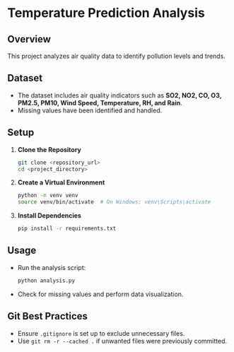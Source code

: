 # Temperature Prediction Analysis

## Overview
This project analyzes air quality data to identify pollution levels and trends.

## Dataset
- The dataset includes air quality indicators such as **SO2, NO2, CO, O3, PM2.5, PM10, Wind Speed, Temperature, RH, and Rain**.
- Missing values have been identified and handled.

## Setup
1. **Clone the Repository**
   ```sh
   git clone <repository_url>
   cd <project_directory>
   ```
2. **Create a Virtual Environment**
   ```sh
   python -m venv venv
   source venv/bin/activate  # On Windows: venv\Scripts\activate
   ```
3. **Install Dependencies**
   ```sh
   pip install -r requirements.txt
   ```

## Usage
- Run the analysis script:
  ```sh
  python analysis.py
  ```
- Check for missing values and perform data visualization.

## Git Best Practices
- Ensure `.gitignore` is set up to exclude unnecessary files.
- Use `git rm -r --cached .` if unwanted files were previously committed.


